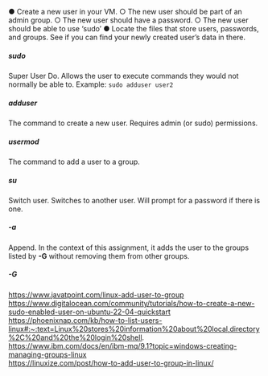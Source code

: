● Create a new user in your VM.
○ The new user should be part of an admin group.
○ The new user should have a password.
○ The new user should be able to use ‘sudo’
● Locate the files that store users, passwords, and groups. See if you can find your
newly created user’s data in there.

##### sudo
Super User Do. Allows the user to execute commands they would not normally be able to. Example: `sudo adduser user2`

##### adduser
The command to create a new user. Requires admin (or sudo) permissions.

##### usermod
The command to add a user to a group.

##### su
Switch user. Switches to another user. Will prompt for a password if there is one.

##### -a
Append. In the context of this assignment, it adds the user to the groups listed by **-G** without removing them from other groups.

##### -G


https://www.javatpoint.com/linux-add-user-to-group
https://www.digitalocean.com/community/tutorials/how-to-create-a-new-sudo-enabled-user-on-ubuntu-22-04-quickstart  
https://phoenixnap.com/kb/how-to-list-users-linux#:~:text=Linux%20stores%20information%20about%20local,directory%2C%20and%20the%20login%20shell.  
https://www.ibm.com/docs/en/ibm-mq/9.1?topic=windows-creating-managing-groups-linux  
https://linuxize.com/post/how-to-add-user-to-group-in-linux/